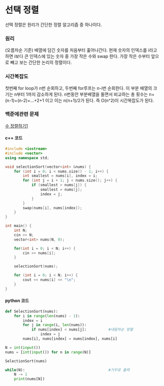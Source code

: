 # 선택 정렬

선택 정렬은 원리가 간단한 정렬 알고리즘 중 하나이다. 

### 원리
(오름차순 기준) 배열에 담긴 숫자를 처음부터 훑어나간다. 현재 숫자의 인덱스를 i라고 하면 i보다 큰 인덱스에 있는 숫자 중 가장 작은 수와 swap 한다.
가장 작은 수부터 앞으로 빼고 보는 간단한 논리의 정렬이다.


### 시간복잡도
첫번째 for loop가 n번 순회하고, 두번째 for루프는 n-i번 순회한다. 이 부분 배열의 크기는 n부터 1까지 감소하게 된다. n번동안 부분배열을 돌면서 비교하는 총 횟수는 n+(n-1)+(n-2)+...+2+1 이고 이는 n(n+1)/2가 된다.
즉 O(n^2)이 시간복잡도가 된다.


### 백준에관련 문제

[수 정렬하기1](https://www.acmicpc.net/problem/2750, "백준 수정렬하기1")

#### c++ 코드
```cpp
#include <iostream>
#include <vector>
using namespace std;

void selectionSort(vector<int> &nums) {
	for (int i = 0; i < nums.size() - 1; i++) {
		int smallest = nums[i], index = i;
		for (int j = i + 1; j < nums.size(); j++) {
			if (smallest > nums[j]) {
				smallest = nums[j];
				index = j;
			}
		}
		swap(nums[i], nums[index]);
	}
}

int main() {
	int N;
	cin >> N;
	vector<int> nums(N, 0);

	for(int i = 0; i < N; i++) {
		cin >> nums[i];
	}

	selectionSort(nums);

	for (int i = 0; i < N; i++) {
		cout << nums[i] << "\n";
	}	
}
```

#### python 코드
```python
def SelectionSort(nums):
    for i in range(len(nums) - 1):
        index = i
        for j in range(i, len(nums)):
            if nums[index] < nums[j]:          #내림차순 정렬
                index = j
        nums[i], nums[index] = nums[index], nums[i]

N = int(input())
nums = [int(input()) for n in range(N)]

SelectionSort(nums)

while(N):                                      #거꾸로 출력
    N -= 1
    print(nums[N])
```
